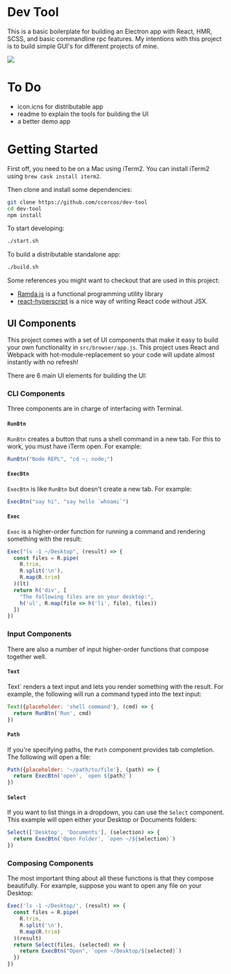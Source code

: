 # Dev Tool

This is a basic boilerplate for building an Electron app with React, HMR, SCSS, and basic commandline rpc features. My intentions with this project is to build simple GUI's for different projects of mine.

![](https://s3.amazonaws.com/uploads.hipchat.com/51605/2692734/b2xk1miLJyTF7Fq/upload.png)

# To Do

- icon.icns for distributable app
- readme to explain the tools for building the UI
- a better demo app


# Getting Started

First off, you need to be on a Mac using iTerm2. You can install iTerm2 using `brew cask install iterm2`.

Then clone and install some dependencies:

```bash
git clone https://github.com/ccorcos/dev-tool
cd dev-tool
npm install
```

To start developing:

```bash
./start.sh
```

To build a distributable standalone app:

```bash
./build.sh
```

Some references you might want to checkout that are used in this project:

- [Ramda.js](http://ramdajs.com/0.19.0/docs/) is a functional programming utility library
- [react-hyperscript](https://github.com/mlmorg/react-hyperscript) is a nice way of writing React code without JSX.


## UI Components

This project comes with a set of UI components that make it easy to build your own functionality in `src/browser/app.js`. This project uses React and Webpack with hot-module-replacement so your code will update almost instantly with no refresh!

There are 6 main UI elements for building the UI:

### CLI Components

Three components are in charge of interfacing with Terminal.

#### `RunBtn` 

`RunBtn` creates a button that runs a shell command in a new tab. For this to work, you must have iTerm open. For example:

```js
RunBtn("Node REPL", "cd ~; node;")
```

#### `ExecBtn`

`ExecBtn` is like `RunBtn` but doesn't create a new tab. For example:

```js
ExecBtn("say hi", "say hello `whoami`")
```

#### `Exec`

`Exec` is a higher-order function for running a command and rendering something with the result:

```js
Exec("ls -1 ~/Desktop", (result) => {
  const files = R.pipe(
    R.trim,
    R.split('\n'),
    R.map(R.trim)
  )(lt)
  return h('div', [
    "The following files are on your desktop:",
    h('ul', R.map(file => h('li', file), files))
  ])
})
```

### Input Components

There are also a number of input higher-order functions that compose together well.

#### `Text`

Text` renders a text input and lets you render something with the result. For example, the following will run a command typed into the text input:

```js
Text({placeholder: 'shell command'}, (cmd) => {
  return RunBtn('Run', cmd)
})
```

#### `Path`

If you're specifying paths, the `Path` component provides tab completion. The following will open a file:

```js
Path({placeholder: '~/path/to/file'}, (path) => {
  return ExecBtn('open', `open ${path}`)
})
```

#### `Select`

If you want to list things in a dropdown, you can use the `Select` component. This example will open either your Desktop or Documents folders:

```js
Select(['Desktop', 'Documents'], (selection) => {
  return ExecBtn('Open Folder', `open ~/${selection}`)
})
```

### Composing Components

The most important thing about all these functions is that they compose beautifully. For example, suppose you want to open any file on your Desktop:

```js
Exec('ls -1 ~/Desktop/', (result) => {
  const files = R.pipe(
    R.trim,
    R.split('\n'),
    R.map(R.trim)
  )(result)
  return Select(files, (selected) => {
    return ExecBtn("Open", `open ~/Desktop/${selected}`)
  })
})
```